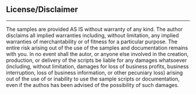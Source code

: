  <h2> License/Disclaimer   </h2>
<hr />
 The samples are provided AS IS without warranty of any kind. The author disclaims all implied warranties including,
 without limitation, any implied warranties of merchantability or of fitness for a particular purpose.
            The entire risk arising out of the use of the samples and documentation remains with you. In no event
            shall the autor,  or anyone else involved in the creation, production, or delivery of the scripts be
            liable for any damages whatsoever (including, without limitation, damages for loss of business profits,
            business interruption, loss of business information, or other pecuniary loss) arising out of the use of
            or inability to use the sample scripts or documentation, even if the authos has been advised of the
            possibility of such damages.
        </p>
